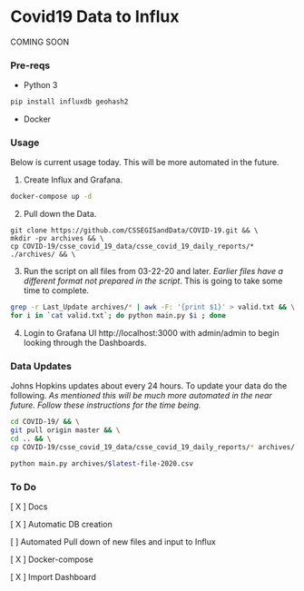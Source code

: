 # Covid19 Data to Influx
COMING SOON

### Pre-reqs
- Python 3
```bash
pip install influxdb geohash2
```
- Docker

### Usage
Below is current usage today. This will be more automated in the future.

1) Create Influx and Grafana.
```bash
docker-compose up -d
```

2) Pull down the Data. 
```
git clone https://github.com/CSSEGISandData/COVID-19.git && \
mkdir -pv archives && \
cp COVID-19/csse_covid_19_data/csse_covid_19_daily_reports/* ./archives/ && \
```

3) Run the script on all files from 03-22-20 and later. *Earlier files have a different format not prepared in the script*. This is going to take some time to complete. 
```bash
grep -r Last_Update archives/* | awk -F: '{print $1}' > valid.txt && \
for i in `cat valid.txt`; do python main.py $i ; done
```

4) Login to Grafana UI http://localhost:3000 with admin/admin to begin looking through the Dashboards.

### Data Updates
Johns Hopkins updates about every 24 hours. To update your data do the following. *As mentioned this will be much more automated in the near future. Follow these instructions for the time being.*
```bash
cd COVID-19/ && \
git pull origin master && \
cd .. && \
cp COVID-19/csse_covid_19_data/csse_covid_19_daily_reports/* archives/

python main.py archives/$latest-file-2020.csv
```

### To Do
[ X ] Docs

[ X ] Automatic DB creation

[ ] Automated Pull down of new files and input to Influx

[ X ] Docker-compose

[ X ] Import Dashboard
